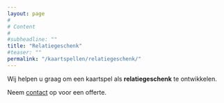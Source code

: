 ```yaml
---
layout: page
#
# Content
#
#subheadline: ""
title: "Relatiegeschenk"
#teaser: ""
permalink: "/kaartspellen/relatiegeschenk/"
---
```


Wij helpen u graag om een kaartspel als __relatiegeschenk__ te ontwikkelen.

Neem [contact](contact) op voor een offerte.
